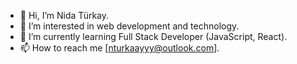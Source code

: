 - 👋 Hi, I’m Nida Türkay.
- 👀 I’m interested in web development and technology.
- 🌱 I’m currently learning Full Stack Developer (JavaScript, React).
- 📫 How to reach me [nturkaayyy@outlook.com].


<!---
NdaTrky/NdaTrky is a ✨ special ✨ repository because its `README.md` (this file) appears on your GitHub profile.
You can click the Preview link to take a look at your changes.
--->
